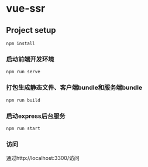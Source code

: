 # vue-ssr

## Project setup
```
npm install
```

### 启动前端开发环境
```
npm run serve
```

### 打包生成静态文件、客户端bundle和服务端bundle
```
npm run build
```

### 启动express后台服务
```
npm run start
```

### 访问
通过http://localhost:3300/访问
